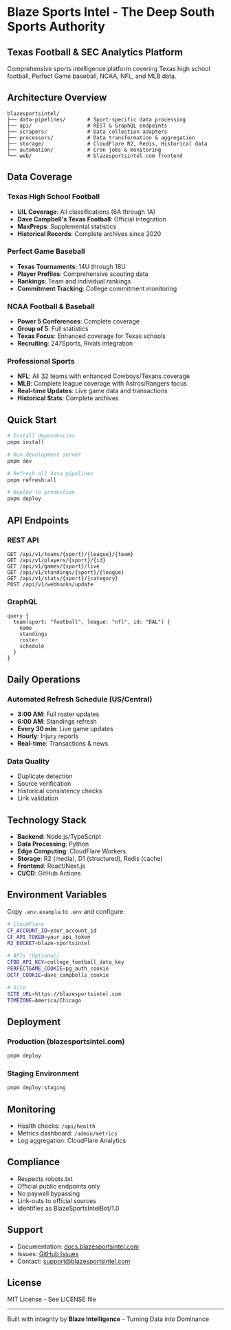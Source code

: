 # Blaze Sports Intel - The Deep South Sports Authority

## Texas Football & SEC Analytics Platform

Comprehensive sports intelligence platform covering Texas high school football, Perfect Game baseball, NCAA, NFL, and MLB data.

## Architecture Overview

```
blazesportsintel/
├── data-pipelines/       # Sport-specific data processing
├── api/                  # REST & GraphQL endpoints
├── scrapers/             # Data collection adapters
├── processors/           # Data transformation & aggregation
├── storage/              # CloudFlare R2, Redis, Historical data
├── automation/           # Cron jobs & monitoring
└── web/                  # blazesportsintel.com frontend
```

## Data Coverage

### Texas High School Football
- **UIL Coverage**: All classifications (6A through 1A)
- **Dave Campbell's Texas Football**: Official integration
- **MaxPreps**: Supplemental statistics
- **Historical Records**: Complete archives since 2020

### Perfect Game Baseball
- **Texas Tournaments**: 14U through 18U
- **Player Profiles**: Comprehensive scouting data
- **Rankings**: Team and individual rankings
- **Commitment Tracking**: College commitment monitoring

### NCAA Football & Baseball
- **Power 5 Conferences**: Complete coverage
- **Group of 5**: Full statistics
- **Texas Focus**: Enhanced coverage for Texas schools
- **Recruiting**: 247Sports, Rivals integration

### Professional Sports
- **NFL**: All 32 teams with enhanced Cowboys/Texans coverage
- **MLB**: Complete league coverage with Astros/Rangers focus
- **Real-time Updates**: Live game data and transactions
- **Historical Stats**: Complete archives

## Quick Start

```bash
# Install dependencies
pnpm install

# Run development server
pnpm dev

# Refresh all data pipelines
pnpm refresh:all

# Deploy to production
pnpm deploy
```

## API Endpoints

### REST API
```
GET /api/v1/teams/{sport}/{league}/{team}
GET /api/v1/players/{sport}/{id}
GET /api/v1/games/{sport}/live
GET /api/v1/standings/{sport}/{league}
GET /api/v1/stats/{sport}/{category}
POST /api/v1/webhooks/update
```

### GraphQL
```
query {
  team(sport: "football", league: "nfl", id: "DAL") {
    name
    standings
    roster
    schedule
  }
}
```

## Daily Operations

### Automated Refresh Schedule (US/Central)
- **3:00 AM**: Full roster updates
- **6:00 AM**: Standings refresh
- **Every 30 min**: Live game updates
- **Hourly**: Injury reports
- **Real-time**: Transactions & news

### Data Quality
- Duplicate detection
- Source verification
- Historical consistency checks
- Link validation

## Technology Stack

- **Backend**: Node.js/TypeScript
- **Data Processing**: Python
- **Edge Computing**: CloudFlare Workers
- **Storage**: R2 (media), D1 (structured), Redis (cache)
- **Frontend**: React/Next.js
- **CI/CD**: GitHub Actions

## Environment Variables

Copy `.env.example` to `.env` and configure:

```bash
# CloudFlare
CF_ACCOUNT_ID=your_account_id
CF_API_TOKEN=your_api_token
R2_BUCKET=blaze-sportsintel

# APIs (Optional)
CFBD_API_KEY=college_football_data_key
PERFECTGAME_COOKIE=pg_auth_cookie
DCTF_COOKIE=dave_campbells_cookie

# Site
SITE_URL=https://blazesportsintel.com
TIMEZONE=America/Chicago
```

## Deployment

### Production (blazesportsintel.com)
```bash
pnpm deploy
```

### Staging Environment
```bash
pnpm deploy:staging
```

## Monitoring

- Health checks: `/api/health`
- Metrics dashboard: `/admin/metrics`
- Log aggregation: CloudFlare Analytics

## Compliance

- Respects robots.txt
- Official public endpoints only
- No paywall bypassing
- Link-outs to official sources
- Identifies as BlazeSportsIntelBot/1.0

## Support

- Documentation: [docs.blazesportsintel.com](https://docs.blazesportsintel.com)
- Issues: [GitHub Issues](https://github.com/blazeintelligence/blazesportsintel)
- Contact: support@blazesportsintel.com

## License

MIT License - See LICENSE file

---

Built with integrity by **Blaze Intelligence** - Turning Data into Dominance